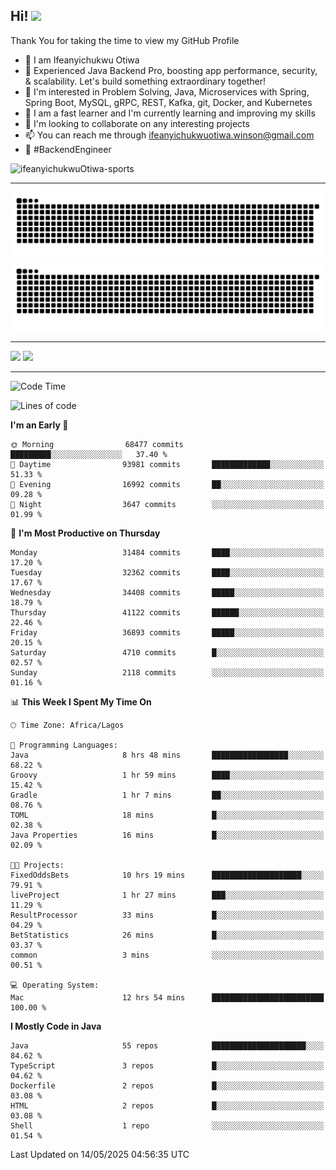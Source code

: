 <!-- BLOG-POST-LIST:START --><!-- BLOG-POST-LIST:END -->

## Hi! <img src="https://media.giphy.com/media/hvRJCLFzcasrR4ia7z/giphy.gif" width="4%"> 

Thank You for taking the time to view my GitHub Profile

- 👋 I am Ifeanyichukwu Otiwa
- 🚀 Experienced Java Backend Pro, boosting app performance, security, & scalability. Let's build something extraordinary together!
- 👀 I'm interested in Problem Solving, Java, Microservices with Spring, Spring Boot, MySQL, gRPC, REST, Kafka, git, Docker, and Kubernetes
- 🌱 I am a fast learner and I'm currently learning and improving my skills
- 💞️ I'm looking to collaborate on any interesting projects
- 📫 You can reach me through ifeanyichukwuotiwa.winson@gmail.com
- 🚀 #BackendEngineer

<p align="left" marginTop="10px"> <img src="https://komarev.com/ghpvc/?username=ifeanyichukwuOtiwa-sports&label=Profile%20views&color=0e75b6&style=for-the-badge" alt="ifeanyichukwuOtiwa-sports" /> </p>

***

<!--🐍📈SNAKEGRAPH / 🌐WEBSITE: https://github.com/Platane/snk -->
![github contribution grid snake animation](https://raw.githubusercontent.com/ifeanyichukwuOtiwa-sports/ifeanyichukwuOtiwa-sports/output/github-contribution-grid-snake-dark.svg#gh-dark-mode-only)![github contribution grid snake animation](https://raw.githubusercontent.com/ifeanyichukwuOtiwa-sports/ifeanyichukwuOtiwa-sports/output/github-contribution-grid-snake.svg#gh-light-mode-only)

***

<p float="left">
  <img float="left" src="https://github-readme-stats.vercel.app/api?username=ifeanyichukwuOtiwa-sports&count_private=true&include_all_commits=true&theme=react&show_icons=true" />
  <img float="right" src="https://github-readme-stats.vercel.app/api/top-langs/?username=ifeanyichukwuOtiwa-sports&layout=compact&show_icons=true&theme=react" /> 
</p>

***



<!--START_SECTION:waka-->
![Code Time](http://img.shields.io/badge/Code%20Time-3%2C678%20hrs%2010%20mins-blue)

![Lines of code](https://img.shields.io/badge/From%20Hello%20World%20I%27ve%20Written-50.2%20million%20lines%20of%20code-blue)

**I'm an Early 🐤** 

```text
🌞 Morning                68477 commits       █████████░░░░░░░░░░░░░░░░   37.40 % 
🌆 Daytime                93981 commits       █████████████░░░░░░░░░░░░   51.33 % 
🌃 Evening                16992 commits       ██░░░░░░░░░░░░░░░░░░░░░░░   09.28 % 
🌙 Night                  3647 commits        ░░░░░░░░░░░░░░░░░░░░░░░░░   01.99 % 
```
📅 **I'm Most Productive on Thursday** 

```text
Monday                   31484 commits       ████░░░░░░░░░░░░░░░░░░░░░   17.20 % 
Tuesday                  32362 commits       ████░░░░░░░░░░░░░░░░░░░░░   17.67 % 
Wednesday                34408 commits       █████░░░░░░░░░░░░░░░░░░░░   18.79 % 
Thursday                 41122 commits       ██████░░░░░░░░░░░░░░░░░░░   22.46 % 
Friday                   36893 commits       █████░░░░░░░░░░░░░░░░░░░░   20.15 % 
Saturday                 4710 commits        █░░░░░░░░░░░░░░░░░░░░░░░░   02.57 % 
Sunday                   2118 commits        ░░░░░░░░░░░░░░░░░░░░░░░░░   01.16 % 
```


📊 **This Week I Spent My Time On** 

```text
🕑︎ Time Zone: Africa/Lagos

💬 Programming Languages: 
Java                     8 hrs 48 mins       █████████████████░░░░░░░░   68.22 % 
Groovy                   1 hr 59 mins        ████░░░░░░░░░░░░░░░░░░░░░   15.42 % 
Gradle                   1 hr 7 mins         ██░░░░░░░░░░░░░░░░░░░░░░░   08.76 % 
TOML                     18 mins             █░░░░░░░░░░░░░░░░░░░░░░░░   02.38 % 
Java Properties          16 mins             █░░░░░░░░░░░░░░░░░░░░░░░░   02.09 % 

🐱‍💻 Projects: 
FixedOddsBets            10 hrs 19 mins      ████████████████████░░░░░   79.91 % 
liveProject              1 hr 27 mins        ███░░░░░░░░░░░░░░░░░░░░░░   11.29 % 
ResultProcessor          33 mins             █░░░░░░░░░░░░░░░░░░░░░░░░   04.29 % 
BetStatistics            26 mins             █░░░░░░░░░░░░░░░░░░░░░░░░   03.37 % 
common                   3 mins              ░░░░░░░░░░░░░░░░░░░░░░░░░   00.51 % 

💻 Operating System: 
Mac                      12 hrs 54 mins      █████████████████████████   100.00 % 
```

**I Mostly Code in Java** 

```text
Java                     55 repos            █████████████████████░░░░   84.62 % 
TypeScript               3 repos             █░░░░░░░░░░░░░░░░░░░░░░░░   04.62 % 
Dockerfile               2 repos             █░░░░░░░░░░░░░░░░░░░░░░░░   03.08 % 
HTML                     2 repos             █░░░░░░░░░░░░░░░░░░░░░░░░   03.08 % 
Shell                    1 repo              ░░░░░░░░░░░░░░░░░░░░░░░░░   01.54 % 
```




 Last Updated on 14/05/2025 04:56:35 UTC
<!--END_SECTION:waka-->

<!--
<p align="center">
![trophy](https://github-profile-trophy.vercel.app/?username=ifeanyichukwuOtiwa-sports&theme=onedark) (https://github.com/ryo-ma/github-profile-trophy)
</p>
-->

<!---
ifeanyi-otiwa/ifeanyi-otiwa is a ✨ special ✨ repository because its `README.md` (this file) appears on your GitHub profile.
You can click the Preview link to take a look at your changes.
--->
